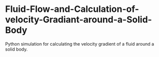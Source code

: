 # Fluid-Flow-and-Calculation-of-velocity-Gradiant-around-a-Solid-Body
Python simulation for calculating the velocity gradient of a fluid around a solid body.

